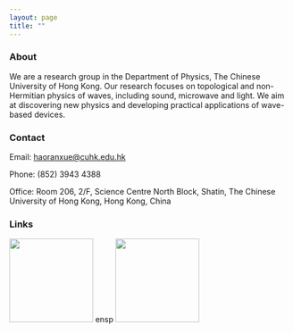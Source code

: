 ```yaml
---
layout: page
title: ""
---
```


### About

We are a research group in the Department of Physics, The Chinese University of Hong Kong. Our research focuses on topological and non-Hermitian physics of waves, including sound, microwave and light. We aim at discovering new physics and developing practical applications of wave-based devices.

### Contact
Email: haoranxue@cuhk.edu.hk

Phone: (852) 3943 4388

Office: Room 206, 2/F, Science Centre North Block, Shatin, The Chinese University of Hong Kong, Hong Kong, China

### Links

[<img src="https://github.com/user-attachments/assets/09fc65c0-d8ad-4fbb-bbf0-d4a362f237b9" width="150">](https://scholar.google.com/citations?user=NyAyLpIAAAAJ&hl=en)
ensp
[<img src="https://github.com/user-attachments/assets/6b616f05-f091-42a9-a947-647085e46206" width="150">](https://orcid.org/0000-0002-1040-1137)


